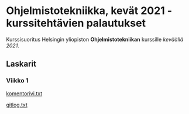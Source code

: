 # Ohjelmistotekniikka, kevät 2021 - kurssitehtävien palautukset

Kurssisuoritus Helsingin yliopiston **Ohjelmistotekniikan** kurssille _keväällä 2021_.

## Laskarit

### Viikko 1

[komentorivi.txt](https://github.com/FinThunderstorm/ohte/blob/master/laskarit/viikko1/komentorivi.txt)

[gitlog.txt](https://github.com/FinThunderstorm/ohte/blob/master/laskarit/viikko1/gitlog.txt)
